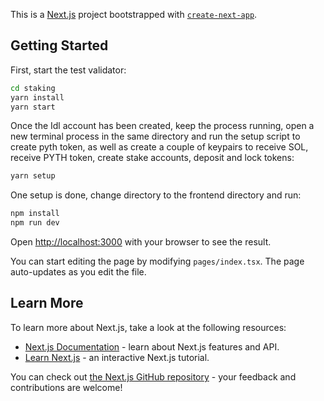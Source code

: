 This is a [Next.js](https://nextjs.org/) project bootstrapped with [`create-next-app`](https://github.com/vercel/next.js/tree/canary/packages/create-next-app).

## Getting Started

First, start the test validator:

```bash
cd staking
yarn install
yarn start
```

Once the Idl account has been created, keep the process running, open a new terminal process in the same directory and run the setup script to create pyth token, as well as create a couple of keypairs to receive SOL, receive PYTH token, create stake accounts, deposit and lock tokens:

```bash
yarn setup
```

One setup is done, change directory to the frontend directory and run:

```bash
npm install
npm run dev
```

Open [http://localhost:3000](http://localhost:3000) with your browser to see the result.

You can start editing the page by modifying `pages/index.tsx`. The page auto-updates as you edit the file.

## Learn More

To learn more about Next.js, take a look at the following resources:

- [Next.js Documentation](https://nextjs.org/docs) - learn about Next.js features and API.
- [Learn Next.js](https://nextjs.org/learn) - an interactive Next.js tutorial.

You can check out [the Next.js GitHub repository](https://github.com/vercel/next.js/) - your feedback and contributions are welcome!
